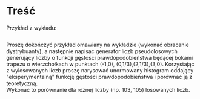 # Treść

Przykład z wykładu:

```text

```

Proszę dokończyć przykład omawiany na wykładzie (wykonać obracanie dystrybuanty), a następnie napisać generator liczb pseudolosowych generujący liczby o funkcji gęstości prawdopodobieństwa będącej bokami trapezu o wierzchołkach w punktach (-1,0), (0,1/3),(2,1/3),(3,0). Korzystając z wylosowanych liczb proszę narysować unormowany histogram oddający "eksperymentalną" funkcję gęstości prawdopodobieństwa i porównać ją z teoretyczną.  
Wykonać to porównanie dla różnej liczby (np. 103, 105) losowanych liczb.
